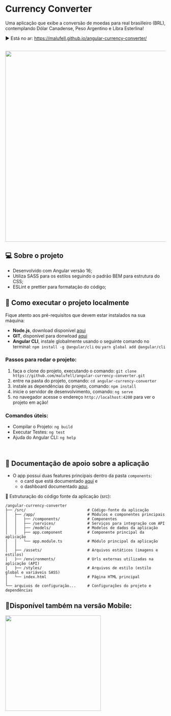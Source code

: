 # Currency Converter

Uma aplicação que exibe a conversão de moedas para real brasilleiro (BRL), contemplando Dólar Canadense, Peso Argentino e Libra Esterlina!

▶️ Está no ar: https://malufell.github.io/angular-currency-converter/

</br>

<img width="600" src="https://github.com/malufell/career-plan/assets/62160705/3b2346c8-7fc6-453f-a77e-4d636f25fd83" />

## 💻 Sobre o projeto

- Desenvolvido com Angular versão 16;
- Utiliza SASS para os estilos seguindo o padrão BEM para estrutura do CSS;
- ESLint e prettier para formatação do código;

## 🧭 Como executar o projeto localmente

Fique atento aos pré-requisitos que devem estar instalados na sua máquina:

- **Node.js**, download disponível [aqui](https://nodejs.org/en)
- **GIT**, disponível para donwload [aqui](https://git-scm.com/)
- **Angular CLI**, instale globalmente usando o seguinte comando no terminal: `npm install -g @angular/cli` ou `yarn global add @angular/cli`

### Passos para rodar o projeto:

1. faça o clone do projeto, executando o comando: `git clone https://github.com/malufell/angular-currency-converter.git`
2. entre na pasta do projeto, comando: `cd angular-currency-converter`
3. instale as dependências do projeto, comando: `npm install`
4. inicie o servidor de desenvolvimento, comando: `ng serve`
5. no navegador acesse o endereço `http://localhost:4200` para ver o projeto em ação!

### Comandos úteis:

- Compilar o Projeto: `ng build`
- Executar Testes: `ng test`
- Ajuda do Angular CLI: `ng help`

</br>

## 📄 Documentação de apoio sobre a aplicação

- O app possui duas features principais dentro da pasta `components`:
  - o card que está documentado [aqui](https://github.com/malufell/angular-currency-converter/tree/main/src/app/components/currency-card) e
  - o dashboard documentado [aqui](https://github.com/malufell/angular-currency-converter/tree/main/src/app/components/dashboard).

📂 Estruturação do código fonte da aplicação (src):

```
/angular-currency-converter
├── /src/                           # Código-fonte da aplicação
│   ├── /app/                       # Módulos e componentes principais
│   │   ├── /components/            # Componentes
│   │   ├── /services/              # Serviços para integração com API
│   │   ├── /models/                # Modelos de dados da aplicação
│   │   ├── app.component           # Componente principal da aplicação
│   │   └── app.module.ts           # Módulo principal da aplicação
│   │
│   ├── /assets/                    # Arquivos estáticos (imagens e estilos)
│   ├── /environments/              # Urls externas utilizadas na aplicação (API)
│   ├── /styles/                    # Arquivos de estilo (estilo global e variáveis SASS)
│   └── index.html                  # Página HTML principal
│
└── arquivos de configuração...     # Configurações do projeto e dependências
```

## 📱Disponível também na versão Mobile:

<img width="300" src="https://github.com/malufell/career-plan/assets/62160705/e4f1dc85-b7df-4aa6-94e9-14f04fe50077"/>
